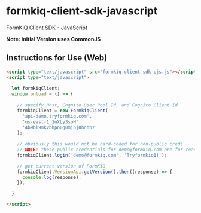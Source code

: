 # formkiq-client-sdk-javascript
FormKiQ Client SDK - JavaScript

**Note: Initial Version uses CommonJS**

## Instructions for Use (Web)

```html
<script type="text/javascript" src="formkiq-client-sdk-cjs.js"></script>
<script type="text/javascript">
      
  let formkiqClient;
  window.onload = () => {
    
    // specify Host, Cognito User Pool Id, and Cognito Client Id
    formkiqClient = new FormkiqClient(
      'api-demo.tryformkiq.com',
      'us-east-1_1nXLy3soH',
      '4b9bl9mkvbhpn0g0mjpj0hnhb7'
    );
    
    // obviously this would not be hard-coded for non-public creds
    // NOTE: these public credentials for demo@formkiq.com are for read-only access
    formkiqClient.login('demo@formkiq.com', 'Tryformkiq1!');

    // get current version of FormKiQ
    formkiqClient.VersionApi.getVersion().then((response) => {
      console.log(response);
    });

  }

</script>
```



